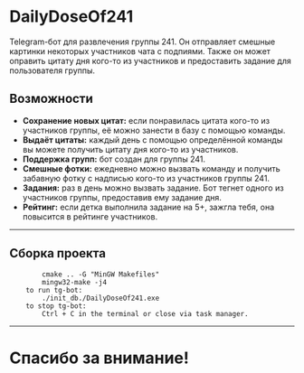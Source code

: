 # DailyDoseOf241

Telegram-бот для развлечения группы 241. Он отправляет смешные картинки некоторых участников чата с подпиями. Также он может оправить цитату дня кого-то из участников и предоставить задание для пользователя группы.

## Возможности

- **Сохранение новых цитат:** если понравилась цитата кого-то из участников группы, её можно занести в базу с помощью команды.
- **Выдаёт цитаты:** каждый день с помощью определённой команды вы можете получить цитату дня кого-то из участников.
- **Поддержка групп:** бот создан для группы 241.
- **Смешные фотки:** ежедневно можно вызвать команду и получить забавную фотку с надписью кого-то из участников группы 241.
- **Задания:** раз в день можно вызвать задание. Бот тегнет одного из участников группы, предоставив ему задание дня.
- **Рейтинг:** если детка выполнила задание на 5+, зажгла тебя, она повысится в рейтинге участников.

---

## Сборка проекта

```to build tg-bot: (in 'build' folder)
        cmake .. -G "MinGW Makefiles"
        mingw32-make -j4
    to run tg-bot: 
        ./init_db./DailyDoseOf241.exe
    to stop tg-bot:
        Ctrl + C in the terminal or close via task manager.

````
---
# Спасибо за внимание!
